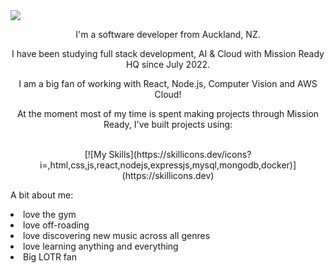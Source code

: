 <img src="https://readme-typing-svg.demolab.com?font=Fira+Code&pause=1000&width=435&lines=👋+Welcome+to+Darren's+GitHub"/>

<p align="center">I'm a software developer from Auckland, NZ.</p>

<p align="center">I have been studying full stack development, AI & Cloud with Mission Ready HQ since July 2022. 

<p align="center">I am a big fan of working with React, Node.js, Computer Vision and AWS Cloud! 

<p align="center">At the moment most of my time is spent making projects through Mission Ready, I've built projects using: </br>
</br>
<p align="center"> [![My Skills](https://skillicons.dev/icons?i=,html,css,js,react,nodejs,expressjs,mysql,mongodb,docker)](https://skillicons.dev)

A bit about me: <br/>
<li> love the gym <br/>
<li> love off-roading <br/>
<li> love discovering new music across all genres <br/>
<li> love learning anything and everything <br/>
<li> Big LOTR fan <br/>
 



<!---
DarrenCooperM/DarrenCooperM is a ✨ special ✨ repository because its `README.md` (this file) appears on your GitHub profile.
You can click the Preview link to take a look at your changes.
--->
